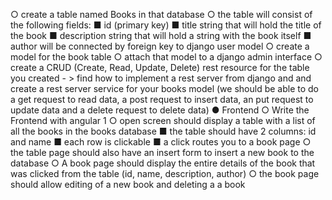 ○ create a table named Books in that database 
○ the table will consist of the following fields: 
■ id (primary key) 
■ title  string that will hold the title of the book 
■ description  string that will hold a string with the book itself 
■ author  will be connected by foreign key to django user model 
○ create a model for the book table 
○ attach that model to a django admin interface 
○ create a CRUD (Create, Read, Update, Delete) rest resource for the table 
you created  - > find how to implement a rest server from django and and 
create a rest server service for your books model (we should be able to 
do a get request to read data, a post request to insert data, an put request 
to update data and a delete request to delete data) 
● Frontend 
○ Write the Frontend with angular 1
○ open screen should display a table with a list of all the books in the 
books database 
■ the table should have 2 columns: id and name 
■ each row is clickable 
■ a click routes you  to a book page 
○ the table page should  also have an insert form to insert  a new book to 
the database 
○ A book page should display the entire details of the book that was 
clicked from the table (id, name, description, author) 
○ the book page should allow editing of a new book and deleting a 
a book 
